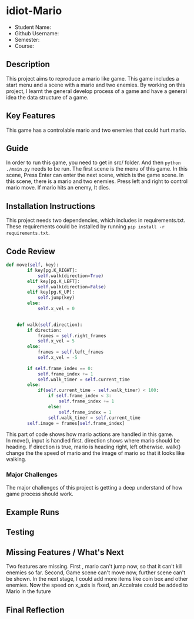 # idiot-Mario

- Student Name:
- Github Username:
- Semester:
- Course:

## Description
This project aims to reproduce a mario like game. This game includes a start menu and a scene with a mario and two enemies. By working on this project, I learnt the general develop process of a game and have a general idea the data structure of a game.
## Key Features
This game has a controlable mario and two enemies that could hurt mario.
## Guide
In order to run this game, you need to get in src/ folder. And then `python ./main.py` needs to be run. The first scene is the menu of this game. In this scene, Press Enter can enter the next scene, which is the game scene. In this scene, there is a mario and two enemies. Press left and right to control mario move. If mario hits an enemy, It dies.
## Installation Instructions
This project needs two dependencies, which includes in requirements.txt. These requirements could be installed by running `pip install -r requirements.txt`. 
## Code Review
```python
def move(self, key):
        if key[pg.K_RIGHT]:
            self.walk(direction=True)
        elif key[pg.K_LEFT]:
            self.walk(direction=False)
        elif key[pg.K_UP]:
            self.jump(key)
        else:
            self.x_vel = 0

    
    def walk(self,direction):
        if direction:
            frames = self.right_frames
            self.x_vel = 5
        else:
            frames = self.left_frames
            self.x_vel = -5
        
        if self.frame_index == 0:
            self.frame_index += 1
            self.walk_timer = self.current_time
        else:
            if(self.current_time - self.walk_timer) < 100:
                if self.frame_index < 3:
                    self.frame_index += 1
                else:
                    self.frame_index = 1
                self.walk_timer = self.current_time
        self.image = frames[self.frame_index]
```
This part of code shows how mario actions are handled in this game.  
In move(), input is handled first. direction shows where mario should be heading. If direction is true, mario is heading right, left otherwise. walk() change the the speed of mario and the image of mario so that it looks like walking.
### Major Challenges
The major challenges of this project is getting a deep understand of how game process should work. 
## Example Runs

## Testing

## Missing Features / What's Next
Two features are missing. First , mario can't jump now, so that it can't kill enemies so far. Second, Game scene can't move now, further scene can't be shown. In the next stage, I could add more items like coin box and other enemies. Now the speed on x_axis is fixed, an Accelrate could be added to Mario in the future
## Final Reflection
